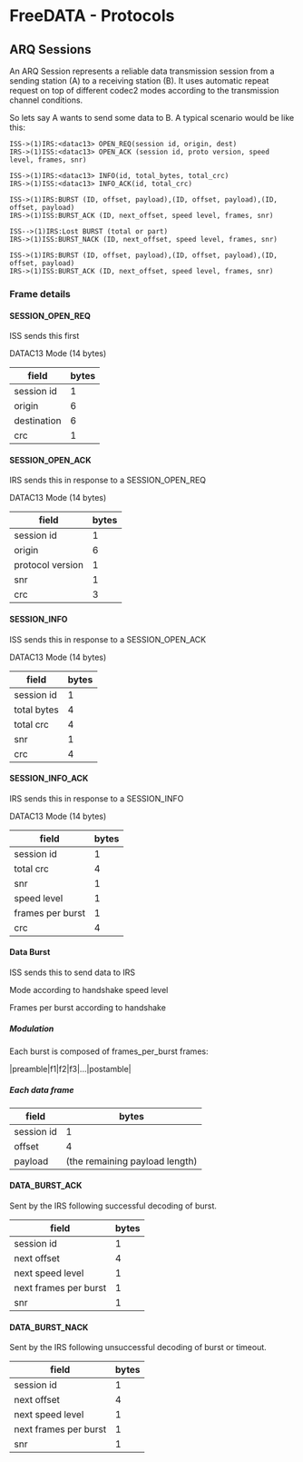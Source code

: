 # FreeDATA - Protocols

## ARQ Sessions
An ARQ Session represents a reliable data transmission session from a sending station (A) to a receiving station (B). It uses automatic repeat request on top of different codec2 modes according to the transmission channel conditions.

So lets say A wants to send some data to B. A typical scenario would be like this:

```
ISS->(1)IRS:<datac13> OPEN_REQ(session id, origin, dest)
IRS->(1)ISS:<datac13> OPEN_ACK (session id, proto version, speed level, frames, snr)

ISS->(1)IRS:<datac13> INFO(id, total_bytes, total_crc)
IRS->(1)ISS:<datac13> INFO_ACK(id, total_crc)

ISS->(1)IRS:BURST (ID, offset, payload),(ID, offset, payload),(ID, offset, payload)
IRS->(1)ISS:BURST_ACK (ID, next_offset, speed level, frames, snr)

ISS-->(1)IRS:Lost BURST (total or part)
IRS->(1)ISS:BURST_NACK (ID, next_offset, speed level, frames, snr)

ISS->(1)IRS:BURST (ID, offset, payload),(ID, offset, payload),(ID, offset, payload)
IRS->(1)ISS:BURST_ACK (ID, next_offset, speed level, frames, snr)
```


### Frame details


#### SESSION_OPEN_REQ

ISS sends this first

DATAC13 Mode (14 bytes)

|field|bytes|
|-|-|
|session id|1|
|origin|6|
|destination|6|
|crc|1|


#### SESSION_OPEN_ACK

IRS sends this in response to a SESSION_OPEN_REQ

DATAC13 Mode (14 bytes)

|field|bytes|
|-|-|
|session id|1|
|origin|6|
|protocol version|1|
|snr|1|
|crc|3|


#### SESSION_INFO

ISS sends this in response to a SESSION_OPEN_ACK

DATAC13 Mode (14 bytes)

|field|bytes|
|-|-|
|session id|1|
|total bytes|4|
|total crc|4|
|snr|1|
|crc|4|


#### SESSION_INFO_ACK

IRS sends this in response to a SESSION_INFO

DATAC13 Mode (14 bytes)

|field|bytes|
|-|-|
|session id|1|
|total crc|4|
|snr|1|
|speed level|1|
|frames per burst|1|
|crc|4|


#### Data Burst

ISS sends this to send data to IRS

Mode according to handshake speed level

Frames per burst according to handshake

##### Modulation
Each burst is composed of frames_per_burst frames:

|preamble|f1|f2|f3|...|postamble|

##### Each data frame

|field|bytes|
|-|-|
|session id|1|
|offset|4|
|payload|(the remaining payload length)|


#### DATA_BURST_ACK

Sent by the IRS following successful decoding of burst.

|field|bytes|
|-|-|
|session id|1|
|next offset|4|
|next speed level|1|
|next frames per burst|1|
|snr|1|


#### DATA_BURST_NACK

Sent by the IRS following unsuccessful decoding of burst or timeout.

|field|bytes|
|-|-|
|session id|1|
|next offset|4|
|next speed level|1|
|next frames per burst|1|
|snr|1|
